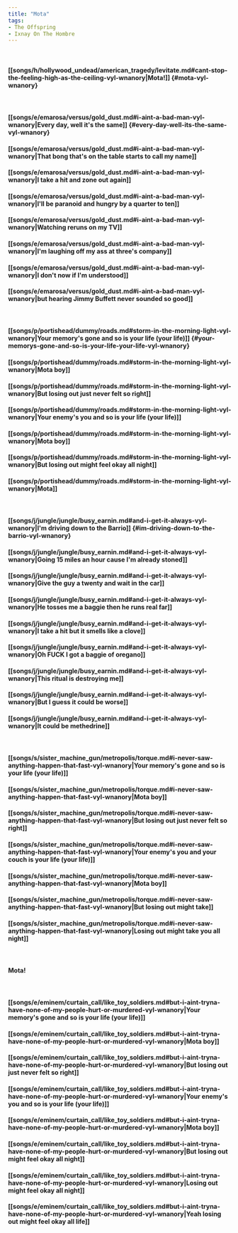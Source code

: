 ```yaml
---
title: "Mota"
tags:
- The Offspring
- Ixnay On The Hombre
---
```

&nbsp;
#### [[songs/h/hollywood_undead/american_tragedy/levitate.md#cant-stop-the-feeling-high-as-the-ceiling-vyl-wnanory|Mota!]] {#mota-vyl-wnanory}
&nbsp;
#### [[songs/e/emarosa/versus/gold_dust.md#i-aint-a-bad-man-vyl-wnanory|Every day, well it's the same]] {#every-day-well-its-the-same-vyl-wnanory}
#### [[songs/e/emarosa/versus/gold_dust.md#i-aint-a-bad-man-vyl-wnanory|That bong that's on the table starts to call my name]]
#### [[songs/e/emarosa/versus/gold_dust.md#i-aint-a-bad-man-vyl-wnanory|I take a hit and zone out again]]
#### [[songs/e/emarosa/versus/gold_dust.md#i-aint-a-bad-man-vyl-wnanory|I'll be paranoid and hungry by a quarter to ten]]
#### [[songs/e/emarosa/versus/gold_dust.md#i-aint-a-bad-man-vyl-wnanory|Watching reruns on my TV]]
#### [[songs/e/emarosa/versus/gold_dust.md#i-aint-a-bad-man-vyl-wnanory|I'm laughing off my ass at three's company]]
#### [[songs/e/emarosa/versus/gold_dust.md#i-aint-a-bad-man-vyl-wnanory|I don't now if I'm understood]]
#### [[songs/e/emarosa/versus/gold_dust.md#i-aint-a-bad-man-vyl-wnanory|but hearing Jimmy Buffett never sounded so good]]
&nbsp;
#### [[songs/p/portishead/dummy/roads.md#storm-in-the-morning-light-vyl-wnanory|Your memory's gone and so is your life (your life)]] {#your-memorys-gone-and-so-is-your-life-your-life-vyl-wnanory}
#### [[songs/p/portishead/dummy/roads.md#storm-in-the-morning-light-vyl-wnanory|Mota boy]]
#### [[songs/p/portishead/dummy/roads.md#storm-in-the-morning-light-vyl-wnanory|But losing out just never felt so right]]
#### [[songs/p/portishead/dummy/roads.md#storm-in-the-morning-light-vyl-wnanory|Your enemy's you and so is your life (your life)]]
#### [[songs/p/portishead/dummy/roads.md#storm-in-the-morning-light-vyl-wnanory|Mota boy]]
#### [[songs/p/portishead/dummy/roads.md#storm-in-the-morning-light-vyl-wnanory|But losing out might feel okay all night]]
#### [[songs/p/portishead/dummy/roads.md#storm-in-the-morning-light-vyl-wnanory|Mota]]
&nbsp;
#### [[songs/j/jungle/jungle/busy_earnin.md#and-i-get-it-always-vyl-wnanory|I'm driving down to the Barrio]] {#im-driving-down-to-the-barrio-vyl-wnanory}
#### [[songs/j/jungle/jungle/busy_earnin.md#and-i-get-it-always-vyl-wnanory|Going 15 miles an hour cause I'm already stoned]]
#### [[songs/j/jungle/jungle/busy_earnin.md#and-i-get-it-always-vyl-wnanory|Give the guy a twenty and wait in the car]]
#### [[songs/j/jungle/jungle/busy_earnin.md#and-i-get-it-always-vyl-wnanory|He tosses me a baggie then he runs real far]]
#### [[songs/j/jungle/jungle/busy_earnin.md#and-i-get-it-always-vyl-wnanory|I take a hit but it smells like a clove]]
#### [[songs/j/jungle/jungle/busy_earnin.md#and-i-get-it-always-vyl-wnanory|Oh FUCK I got a baggie of oregano]]
#### [[songs/j/jungle/jungle/busy_earnin.md#and-i-get-it-always-vyl-wnanory|This ritual is destroying me]]
#### [[songs/j/jungle/jungle/busy_earnin.md#and-i-get-it-always-vyl-wnanory|But I guess it could be worse]]
#### [[songs/j/jungle/jungle/busy_earnin.md#and-i-get-it-always-vyl-wnanory|It could be methedrine]]
&nbsp;
#### [[songs/s/sister_machine_gun/metropolis/torque.md#i-never-saw-anything-happen-that-fast-vyl-wnanory|Your memory's gone and so is your life (your life)]]
#### [[songs/s/sister_machine_gun/metropolis/torque.md#i-never-saw-anything-happen-that-fast-vyl-wnanory|Mota boy]]
#### [[songs/s/sister_machine_gun/metropolis/torque.md#i-never-saw-anything-happen-that-fast-vyl-wnanory|But losing out just never felt so right]]
#### [[songs/s/sister_machine_gun/metropolis/torque.md#i-never-saw-anything-happen-that-fast-vyl-wnanory|Your enemy's you and your couch is your life (your life)]]
#### [[songs/s/sister_machine_gun/metropolis/torque.md#i-never-saw-anything-happen-that-fast-vyl-wnanory|Mota boy]]
#### [[songs/s/sister_machine_gun/metropolis/torque.md#i-never-saw-anything-happen-that-fast-vyl-wnanory|But losing out might take]]
#### [[songs/s/sister_machine_gun/metropolis/torque.md#i-never-saw-anything-happen-that-fast-vyl-wnanory|Losing out might take you all night]]
&nbsp;
#### Mota!
&nbsp;
#### [[songs/e/eminem/curtain_call/like_toy_soldiers.md#but-i-aint-tryna-have-none-of-my-people-hurt-or-murdered-vyl-wnanory|Your memory's gone and so is your life (your life)]]
#### [[songs/e/eminem/curtain_call/like_toy_soldiers.md#but-i-aint-tryna-have-none-of-my-people-hurt-or-murdered-vyl-wnanory|Mota boy]]
#### [[songs/e/eminem/curtain_call/like_toy_soldiers.md#but-i-aint-tryna-have-none-of-my-people-hurt-or-murdered-vyl-wnanory|But losing out just never felt so right]]
#### [[songs/e/eminem/curtain_call/like_toy_soldiers.md#but-i-aint-tryna-have-none-of-my-people-hurt-or-murdered-vyl-wnanory|Your enemy's you and so is your life (your life)]]
#### [[songs/e/eminem/curtain_call/like_toy_soldiers.md#but-i-aint-tryna-have-none-of-my-people-hurt-or-murdered-vyl-wnanory|Mota boy]]
#### [[songs/e/eminem/curtain_call/like_toy_soldiers.md#but-i-aint-tryna-have-none-of-my-people-hurt-or-murdered-vyl-wnanory|But losing out might feel okay all night]]
#### [[songs/e/eminem/curtain_call/like_toy_soldiers.md#but-i-aint-tryna-have-none-of-my-people-hurt-or-murdered-vyl-wnanory|Losing out might feel okay all night]]
#### [[songs/e/eminem/curtain_call/like_toy_soldiers.md#but-i-aint-tryna-have-none-of-my-people-hurt-or-murdered-vyl-wnanory|Yeah losing out might feel okay all life]]
